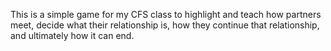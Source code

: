 This is a simple game for my CFS class to highlight and teach how partners meet, decide what their relationship is, how they continue that relationship, and ultimately how it can end.
